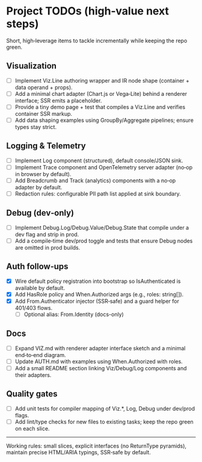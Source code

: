 # Project TODOs (high‑value next steps)

Short, high‑leverage items to tackle incrementally while keeping the repo green.

## Visualization
- [ ] Implement Viz.Line authoring wrapper and IR node shape (container + data operand + props).
- [ ] Add a minimal chart adapter (Chart.js or Vega‑Lite) behind a renderer interface; SSR emits a placeholder.
- [ ] Provide a tiny demo page + test that compiles a Viz.Line and verifies container SSR markup.
- [ ] Add data shaping examples using GroupBy/Aggregate pipelines; ensure types stay strict.

## Logging & Telemetry
- [ ] Implement Log component (structured), default console/JSON sink.
- [ ] Implement Trace component and OpenTelemetry server adapter (no‑op in browser by default).
- [ ] Add Breadcrumb and Track (analytics) components with a no‑op adapter by default.
- [ ] Redaction rules: configurable PII path list applied at sink boundary.

## Debug (dev‑only)
- [ ] Implement Debug.Log/Debug.Value/Debug.State that compile under a dev flag and strip in prod.
- [ ] Add a compile‑time dev/prod toggle and tests that ensure Debug nodes are omitted in prod builds.

## Auth follow‑ups
- [x] Wire default policy registration into bootstrap so IsAuthenticated is available by default.
- [x] Add HasRole policy and When.Authorized args (e.g., roles: string[]).
- [x] Add From.Authenticator injector (SSR‑safe) and a guard helper for 401/403 flows.
	- [ ] Optional alias: From.Identity (docs-only)

## Docs
- [ ] Expand VIZ.md with renderer adapter interface sketch and a minimal end‑to‑end diagram.
- [ ] Update AUTH.md with examples using When.Authorized with roles.
- [ ] Add a small README section linking Viz/Debug/Log components and their adapters.

## Quality gates
- [ ] Add unit tests for compiler mapping of Viz.*, Log, Debug under dev/prod flags.
- [ ] Add lint/type checks for new files to existing tasks; keep the repo green on each slice.

---

Working rules: small slices, explicit interfaces (no ReturnType pyramids), maintain precise HTML/ARIA typings, SSR‑safe by default.
